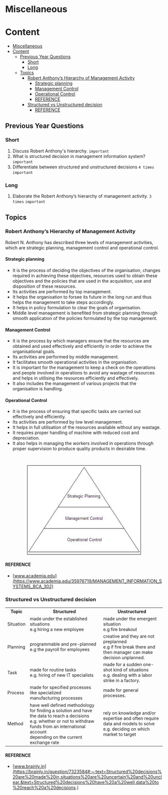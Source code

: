 # Miscellaneous

# Content

- [Miscellaneous](#miscellaneous)
- [Content](#content)
  - [Previous Year Questions](#previous-year-questions)
    - [Short](#short)
    - [Long](#long)
  - [Topics](#topics)
    - [Robert Anthony’s Hierarchy of Management Activity](#robert-anthonys-hierarchy-of-management-activity)
      - [Strategic planning](#strategic-planning)
      - [Management Control](#management-control)
      - [Operational Control](#operational-control)
      - [REFERENCE](#reference)
    - [Structured vs Unstructured decision](#structured-vs-unstructured-decision)
      - [REFERENCE](#reference-1)

## Previous Year Questions

### Short

1. Discuss Robert Anthony's hierarchy. `important`
2. What is structured decision in management information system? `important`
3. Differentiate between structured and unstructured decisions `4 times` `important`

### Long

1. Elaborate the Robert Anthony’s hierarchy of management activity. `3 times` `important`

## Topics

### Robert Anthony’s Hierarchy of Management Activity

Robert N. Anthony has described three levels of management activities, which are
strategic planning, management control and operational control.

#### Strategic planning

- It is the process of deciding the objectives of the organisation, changes required in achieving
  these objectives, resources used to obtain these objectives and the policies that are used in the
  acquisition, use and disposition of these resources.
- Its activities are performed by top management.
- It helps the organisation to forsee its future in the long run and thus helps the management to
  take steps accordingly.
- It helps in policy formulation to clear the goals of organisation.
- Middle level management is benefited from strategic planning through smooth application of the
  policies formulated by the top management.

#### Management Control

- It is the process by which managers ensure that the resources are obtained and used
  effectively and efficiently in order to achieve the organisational goals.
- Its activities are performed by middle management.
- It facilitates smooth operational activities in the organisation.
- It is important for the management to keep a check on the operations and people involved in
  operations to avoid any wastage of resources and helps in utilising the resources efficiently
  and effectively.
- It also includes the management of various projects that the organisation is handling.

#### Operational Control

- It is the process of ensuring that specific tasks are carried out effectively and efficiently.
- Its activities are performed by low level management.
- It helps in full utilisation of the resources available without any wastage.
- It requires proper handling of machine with reduced cost and depreciation.
- It also helps in managing the workers involved in operations through proper supervision to produce
  quality products in desirable time.

<br />

<p align="center">
  <img src="./imgs/management-hierarchy.jpg" alt="management-hierarchy">
</p>

#### REFERENCE

- [www.academia.edu](https://www.academia.edu/35976719/MANAGEMENT_INFORMATION_SYSTEMS_BCA_302)

### Structured vs Unstructured decision

<table>
  <tr>
    <th>Topic</th>
    <th>Structured </th>
    <th>Unstructured </th>
  </tr>
  <tr>
    <td>Situation</td>
    <td>
      made under the established situations <br />
      e.g hiring a new employee
    </td>
    <td>
      made under the emergent situation <br />
      e.g fire breakout
    </td>
  </tr>

  <tr>
    <td>Planning</td>
    <td>
      programmable and pre-planned <br />
      e.g the payroll for employees
    </td>
    <td>
      creative and they are not preplanned <br />
      e.g if fire break there and then manager can make <br /> 
      decision unplanned.
    </td>
  </tr>

  <tr>
    <td>Task</td>
    <td>
      made for routine tasks <br />
      e.g. hiring of new IT specialists 
    </td>
    <td>
      made for a sudden one-shot kind of situations <br />
      e.g. dealing with a labor strike in a factory.
    </td>
  </tr>

  <tr>
    <td>Process</td>
    <td>
      made for specified processes like specialized <br />
      manufacturing processes 
    </td>
    <td>
      made for general processes.
    </td>
  </tr>

  <tr>
    <td>Method</td>
    <td>
     have well defined methodology for finding a solution and have<br />
     the data to reach a decisions <br />
     e.g. whether or not to withdraw funds from an international account <br /> 
     depending on the current exchange rate
    </td>
    <td>
      rely on knowledge and/or expertise and often require<br />
      data and models to solve<br />
      e.g. deciding on which market to target
    </td>
  </tr>
</table>

#### REFERENCE

- [www.brainly.in](https://brainly.in/question/7323584#:~:text=Structured%20decisions%20are%20made%20in,situations%20are%20uncertain%20and%20unclear.&text=Structured%20decisions%20have%20a%20well,data%20to%20reach%20a%20decisions.)
